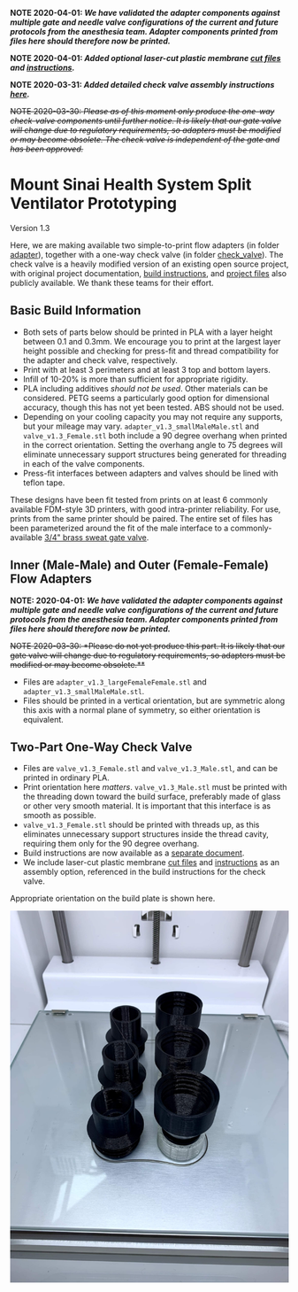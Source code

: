 **NOTE 2020-04-01: *We have validated the adapter components against multiple gate and needle valve configurations of the current and future protocols from the anesthesia team. Adapter components printed from files here should therefore now be printed.***

**NOTE 2020-04-01: *Added optional laser-cut plastic membrane [cut files](membrane) and [instructions](buildPlasticMembrane.md).***

**NOTE 2020-03-31: *Added detailed check valve assembly instructions [here](buildCheckValve.md).***

~~NOTE 2020-03-30: *Please as of this moment only produce the one-way check-valve components until further notice. It is likely that our gate valve will change due to regulatory requirements, so adapters must be modified or may become obsolete. The check valve is independent of the gate and has been approved.*~~

# Mount Sinai Health System Split Ventilator Prototyping
Version 1.3

Here, we are making available two simple-to-print flow adapters (in folder [adapter](adapter)), together with a one-way check valve (in folder [check_valve](check_valve)). The check valve is a heavily modified version of an existing open source project, with original project documentation, [build instructions](https://youtu.be/sCIX3egYKQM), and [project files](https://cad.onshape.com/documents/5c996e71d2872726995198bf/w/40c80b6ee82124a954fda09d/e/5520dc2a611624c9350b6dc1) also publicly available. We thank these teams for their effort. 

## Basic Build Information
* Both sets of parts below should be printed in PLA with a layer height between 0.1 and 0.3mm. We encourage you to print at the largest layer height possible and checking for press-fit and thread compatibility for the adapter and check valve, respectively.
* Print with at least 3 perimeters and at least 3 top and bottom layers.
* Infill of 10-20% is more than sufficient for appropriate rigidity. 
* PLA including additives *should not be used*. Other materials can be considered. PETG seems a particularly good option for dimensional accuracy, though this has not yet been tested. ABS should not be used.
* Depending on your cooling capacity you may not require any supports, but your mileage may vary. `adapter_v1.3_smallMaleMale.stl` and `valve_v1.3_Female.stl` both include a 90 degree overhang when printed in the correct orientation. Setting the overhang angle to 75 degrees will eliminate unnecessary support structures being generated for threading in each of the valve components.
* Press-fit interfaces between adapters and valves should be lined with teflon tape.

These designs have been fit tested from prints on at least 6 commonly available FDM-style 3D printers, with good intra-printer reliability. For use, prints from the same printer should be paired. The entire set of files has been parameterized around the fit of the male interface to a commonly-available [3/4" brass sweat gate valve](https://www.homedepot.com/p/Everbilt-3-4-in-Brass-Sweat-x-Sweat-Gate-Valve-170-4-34-EB/308593230).

## Inner (Male-Male) and Outer (Female-Female) Flow Adapters

**NOTE: 2020-04-01: *We have validated the adapter components against multiple gate and needle valve configurations of the current and future protocols from the anesthesia team. Adapter components printed from files here should therefore now be printed.***

~~NOTE 2020-03-30: *Please do not yet produce this part. It is likely that our gate valve will change due to regulatory requirements, so adapters must be modified or may become obsolete.**~~

* Files are `adapter_v1.3_largeFemaleFemale.stl` and `adapter_v1.3_smallMaleMale.stl`.
* Files should be printed in a vertical orientation, but are symmetric along this axis with a normal plane of symmetry, so either orientation is equivalent. 

## Two-Part One-Way Check Valve
* Files are `valve_v1.3_Female.stl` and `valve_v1.3_Male.stl`, and can be printed in ordinary PLA.
* Print orientation here *matters*. `valve_v1.3_Male.stl` must be printed with the threading down toward the build surface, preferably made of glass or other very smooth material. It is important that this interface is as smooth as possible.
* `valve_v1.3_Female.stl` should be printed with threads up, as this eliminates unnecessary support structures inside the thread cavity, requiring them only for the 90 degree overhang.
* Build instructions are now available as a [separate document](buildCheckValve.md).
* We include laser-cut plastic membrane [cut files](membrane) and [instructions](buildPlasticMembrane.md) as an assembly option, referenced in the build instructions for the check valve.

Appropriate orientation on the build plate is shown here.

![Check Valve On Glass Build Plate](media/checkValveOnPlate.jpg)

